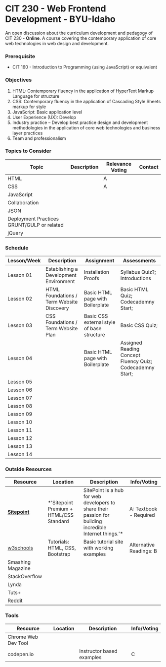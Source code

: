 # CIT 230 - Web Frontend Development - BYU-Idaho
An open discussion about the curriculum development and pedagogy of CIT 230 - __Online__. A course covering the contemporary application of core web technologies in web design and development.
### Prerequisite 
* CIT 160 - Introduction to Programming (using JavaScript) or equivalent
### Objectives
1. HTML: Contemporary fluency in the application of HyperText Markup Language for structure
2. CSS: Contemporary fluency in the application of Cascading Style Sheets markup for style
3. JavaScript: Basic application level 
4. User Experience (UX): Develop
5. Industry practice – Develop best practice design and development methodologies in the application of core web technologies and business layer practices
6. Team and professionalism

### Topics to Consider
| Topic | Description | Relevance Voting | Contact |
|---|---|---|---|
| HTML |  | A |  |
| CSS |  | A |  |
| JavaScript |  |  |  |
| Collaboration | | | |
| JSON ||||
| Deployment Practices GRUNT/GULP or related ||||
| jQuery ||||


### Schedule

| Lesson/Week | Description | Assignment | Assessments |
|---|---|---|---|
| Lesson 01 | Establishing a Development Environment | Installation Proofs | Syllabus Quiz?; Introductions |
| Lesson 02 | HTML Foundations / Term Website Discovery | Basic HTML page with Boilerplate | Basic HTML Quiz; Codecademny Start;  |
| Lesson 03 | CSS Foundations / Term Website Plan | Basic CSS external style of base structure | Basic CSS Quiz; |
| Lesson 04 |  | Basic HTML page with Boilerplate | Assigned Reading Concept Fluency Quiz; Codecademny Start;  |
| Lesson 05 |  |  |   |
| Lesson 06 |  |  |   |
| Lesson 07 |  |  |   |
| Lesson 08 |  |  |   |
| Lesson 09 |  |  |   |
| Lesson 10 |  |  |   |
| Lesson 11 |  |  |   |
| Lesson 12 |  |  |   |
| Lesson 13 |  |  |   |
| Lesson 14 |  |  |   |
### Outside Resources
| Resource | Location | Description | Info/Voting |
|---|---|---|---|
| __[Sitepoint](https://www.sitepoint.com/premium/paths/build-a-website)__ | *'Sitepoint Premium + HTML/CSS Standard | SitePoint is a hub for web developers to share their passion for building incredible Internet things.'*  | A: Textbook - Required |
| [w3schools](https://w3schools.com) | Tutorials: HTML, CSS, Bootstrap | Basic tutorial site with working examples | Alternative Readings: B |
| Smashing Magazine | | | |
| StackOverflow | | | |
| Lynda | | | |
| Tuts+ | | | |
| Reddit | | | |

### Tools
| Resource | Location | Description | Info/Voting |
|---|---|---|---|
| Chrome Web Dev Tool | | |
| codepen.io | | Instructor based examples | C |

